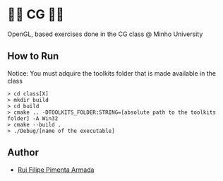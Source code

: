 # 👾👾 CG 👾👾

OpenGL, based exercises done in the CG class @ Minho University

## How to Run

Notice: You must adquire the toolkits folder that is made available in the class

```
> cd class[X]
> mkdir build
> cd build
> cmake .. -DTOOLKITS_FOLDER:STRING=[absolute path to the toolkits folder] -A Win32
> cmake --build .
> ./Debug/[name of the executable]
```

## Author
* [Rui Filipe Pimenta Armada](https://github.com/RuiArmada)
